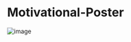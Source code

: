 # Motivational-Poster
![image](https://github.com/rakshitgupta23/Motivational-Poster/assets/114903166/1a44adb6-0ffc-48a4-bc2a-ce985842f683)
